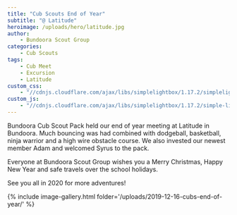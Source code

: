```yaml
---
title: "Cub Scouts End of Year"
subtitle: "@ Latitude"
heroimage: /uploads/hero/latitude.jpg
author:
    - Bundoora Scout Group
categories:
    - Cub Scouts
tags:
    - Cub Meet
    - Excursion
    - Latitude
custom_css:
    - "//cdnjs.cloudflare.com/ajax/libs/simplelightbox/1.17.2/simplelightbox.min.css"
custom_js:
    - "//cdnjs.cloudflare.com/ajax/libs/simplelightbox/1.17.2/simple-lightbox.min.js"
---
```


Bundoora Cub Scout Pack held our end of year meeting at Latitude in Bundoora. Much bouncing was had combined with dodgeball, basketball, ninja warrior and a high wire obstacle course. We also invested our newest member Adam and welcomed Syrus to the pack.

Everyone at Bundoora Scout Group wishes you a Merry Christmas, Happy New Year and safe travels over the school holidays.

See you all in 2020 for more adventures!

{% include image-gallery.html folder='/uploads/2019-12-16-cubs-end-of-year/' %}
